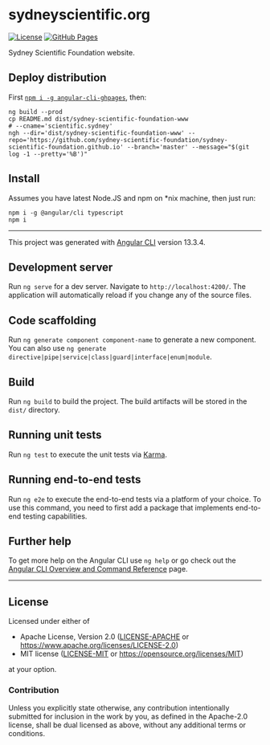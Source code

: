 sydneyscientific.org
====================
[![License](https://img.shields.io/badge/license-Apache--2.0%20OR%20MIT-blue.svg)](https://opensource.org/licenses/Apache-2.0)
[![GitHub Pages](https://github.com/sydney-scientific-foundation/sydney-scientific-foundation-www/actions/workflows/gh-pages.yml/badge.svg)](https://github.com/sydney-scientific-foundation/sydney-scientific-foundation-www/actions/workflows/gh-pages.yml)

Sydney Scientific Foundation website.

## Deploy distribution
First [`npm i -g angular-cli-ghpages`](https://github.com/angular-schule/angular-cli-ghpages), then:

    ng build --prod
    cp README.md dist/sydney-scientific-foundation-www
    # --cname='scientific.sydney'
    ngh --dir='dist/sydney-scientific-foundation-www' --repo='https://github.com/sydney-scientific-foundation/sydney-scientific-foundation.github.io' --branch='master' --message="$(git log -1 --pretty='%B')"

## Install

Assumes you have latest Node.JS and npm on *nix machine, then just run:

    npm i -g @angular/cli typescript
    npm i

---

This project was generated with [Angular CLI](https://github.com/angular/angular-cli) version 13.3.4.

## Development server

Run `ng serve` for a dev server. Navigate to `http://localhost:4200/`. The application will automatically reload if you change any of the source files.

## Code scaffolding

Run `ng generate component component-name` to generate a new component. You can also use `ng generate directive|pipe|service|class|guard|interface|enum|module`.

## Build

Run `ng build` to build the project. The build artifacts will be stored in the `dist/` directory.

## Running unit tests

Run `ng test` to execute the unit tests via [Karma](https://karma-runner.github.io).

## Running end-to-end tests

Run `ng e2e` to execute the end-to-end tests via a platform of your choice. To use this command, you need to first add a package that implements end-to-end testing capabilities.

## Further help

To get more help on the Angular CLI use `ng help` or go check out the [Angular CLI Overview and Command Reference](https://angular.io/cli) page.

---

## License

Licensed under either of

- Apache License, Version 2.0 ([LICENSE-APACHE](LICENSE-APACHE) or <https://www.apache.org/licenses/LICENSE-2.0>)
- MIT license ([LICENSE-MIT](LICENSE-MIT) or <https://opensource.org/licenses/MIT>)

at your option.

### Contribution

Unless you explicitly state otherwise, any contribution intentionally submitted
for inclusion in the work by you, as defined in the Apache-2.0 license, shall be
dual licensed as above, without any additional terms or conditions.
